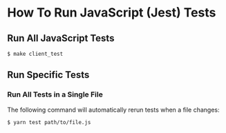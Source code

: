 # How To Run JavaScript (Jest) Tests

## Run All JavaScript Tests

```console
$ make client_test
```

## Run Specific Tests

### Run All Tests in a Single File

The following command will automatically rerun tests when a file changes:

```console
$ yarn test path/to/file.js
```
